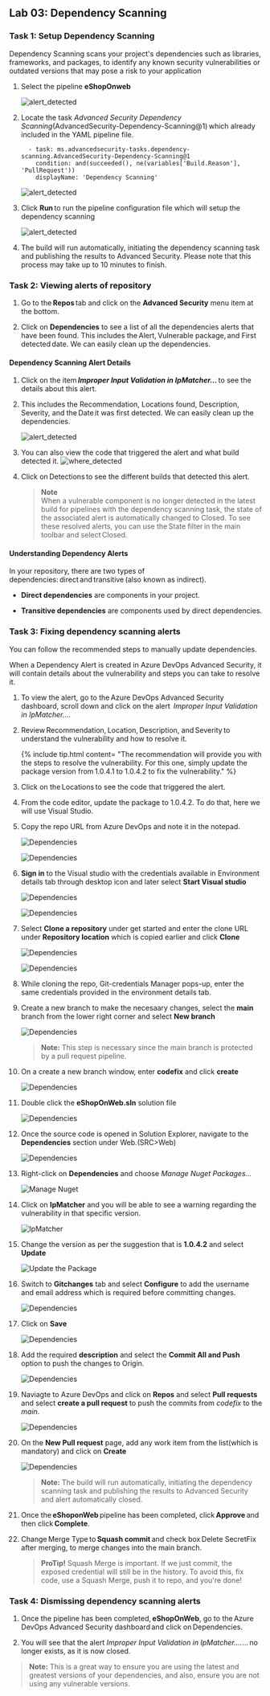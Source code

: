 ## Lab 03: Dependency Scanning

### Task 1: Setup Dependency Scanning

Dependency Scanning scans your project's dependencies such as libraries, frameworks, and packages, to identify any known security vulnerabilities or outdated versions that may pose a risk to your application

1. Select the pipeline **eShopOnweb**

    ![alert_detected](media/advlab33.png)

1. Locate the task *Advanced Security Dependency Scanning*(AdvancedSecurity-Dependency-Scanning@1) which already included in the YAML pipeline file.

    ```
      - task: ms.advancedsecurity-tasks.dependency-scanning.AdvancedSecurity-Dependency-Scanning@1
        condition: and(succeeded(), ne(variables['Build.Reason'], 'PullRequest'))
        displayName: 'Dependency Scanning'
     ```

    ![alert_detected](media/advlab32.png)

1. Click **Run** to run the pipeline configuration file which will setup the dependency scanning

    ![alert_detected](media/advlab31.png)

1. The build will run automatically, initiating the dependency scanning task and publishing the results to Advanced Security. Please note that this process may take up to 10 minutes to finish. 

### Task 2: Viewing alerts of repository

1. Go to the **Repos** tab and click on the **Advanced Security** menu item at the bottom.

1. Click on **Dependencies** to see a list of all the dependencies alerts that have been found. This includes the Alert, Vulnerable package, and First detected date. We can easily clean up the dependencies.

#### Dependency Scanning Alert Details

1. Click on the item ***Improper Input Validation in IpMatcher...*** to see the details about this alert.

1. This includes the Recommendation, Locations found,  Description, Severity, and the Date it was first detected. We can easily clean up the dependencies. 

   ![alert_detected](media/advlab33.png)

3. You can also view the code that triggered the alert and what build detected it.
    ![where_detected](media/advlab34.png)

4. Click on Detections to see the different builds that detected this alert.

    > **Note**  
    When a vulnerable component is no longer detected in the latest build for pipelines with the dependency scanning task, the state of the associated alert is automatically changed to Closed. To see these resolved alerts, you can use the State filter in the main toolbar and select Closed.


#### Understanding Dependency Alerts

In your repository, there are two types of dependencies: direct and transitive (also known as indirect).

- **Direct dependencies** are components in your project.

- **Transitive dependencies** are components used by direct dependencies.


### Task 3: Fixing dependency scanning alerts

You can follow the recommended steps to manually update dependencies.

When a Dependency Alert is created in Azure DevOps Advanced Security, it will contain details about the vulnerability and steps you can take to resolve it.

1. To view the alert, go to the Azure DevOps Advanced Security dashboard, scroll down and click on the alert  *Improper Input Validation in IpMatcher....*

1. Review Recommendation, Location, Description, and Severity to understand the vulnerability and how to resolve it.

   {% include tip.html content= "The recommendation will provide you with the steps to resolve the vulnerability. For this one, simply update the package version from 1.0.4.1 to 1.0.4.2 to fix the vulnerability." %}

1. Click on the Locations to see the code that triggered the alert.
 
1. From the code editor, update the package to 1.0.4.2. To do that, here we will use Visual Studio. 

1. Copy the repo URL from Azure DevOps and note it in the notepad.

    ![Dependencies](media/clone1.png)

    ![Dependencies](media/clone2.png)

1. **Sign in** to the Visual studio with the credentials available in Environment details tab through desktop icon and later select **Start Visual studio**

    ![Dependencies](media/vs1.png)

    ![Dependencies](media/vs2.png)

1. Select **Clone a repository** under get started and enter the clone URL under **Repository location** which is copied earlier and click **Clone**	

    ![Dependencies](media/vs3.png)

    ![Dependencies](media/vs4.png)

1. While cloning the repo, Git-credentials Manager pops-up, enter the same credentials provided in the environment details tab.

1. Create a new branch to make the necesaary changes, select the **main** branch from the lower right corner and select **New branch**

    ![Dependencies](media/vs6.png)

    > **Note:**
    This step is necessary since the main branch is protected by a pull request pipeline.

1. On a create a new branch window, enter **codefix** and click **create**

    ![Dependencies](media/vs7.png)

1. Double click the **eShopOnWeb.sln** solution file  

    ![Dependencies](media/vs5.png)

1. Once the source code is opened in Solution Explorer, navigate to the **Dependencies** section under Web.(SRC>Web)

    ![Dependencies](media/advlab35.png)

1. Right-click on **Dependencies** and choose *Manage Nuget Packages...*

    ![Manage Nuget](media/advlab36.png)

1. Click on **IpMatcher** and you will be able to see a warning regarding the vulnerability in that specific version.

    ![IpMatcher](media/advlab37.png)

1. Change the version as per the suggestion that is **1.0.4.2** and select **Update**

    ![Update the Package](media/advlab38.png)

1. Switch to **Gitchanges** tab and select **Configure** to add the username and email address which is required before committing changes.

    ![Dependencies](media/vs8.png)

1. Click on **Save**

    ![Dependencies](media/vs9.png)

1. Add the required **description** and select the **Commit All and Push** option to push the changes to Origin.

    ![Dependencies](media/vs10.png)

1.	Naviagte to Azure DevOps and click on **Repos** and select **Pull requests** and select **create a pull request** to push the commits from *codefix* to the *main*.

    ![Dependencies](media/vs11.png)

1. On the **New Pull request** page, add any work item from the list(which is mandatory) and click on **Create**

    ![Dependencies](media/vs12.png)

    > **Note:**
    The build will run automatically, initiating the dependency scanning task and publishing the results to Advanced Security and alert automatically closed.

1. Once the **eShoponWeb** pipeline has been completed, click **Approve** and then click **Complete**.

1. Change Merge Type to **Squash commit** and check box Delete SecretFix after merging, to merge changes into the main branch.

    >**ProTip!** Squash Merge is important. If we just commit, the exposed credential will still be in the history. To avoid this, fix code, use a Squash Merge, push it to repo, and you're done!

### Task 4: Dismissing dependency scanning alerts

1. Once the pipeline has been completed, **eShopOnWeb**, go to the Azure DevOps Advanced Security dashboard and click on Dependencies.

1. You will see that the alert *Improper Input Validation in IpMatcher....*... no longer exists, as it is now closed.

> **Note:**
    This is a great way to ensure you are using the latest and greatest versions of your dependencies, and also, ensure you are not using any vulnerable versions.
